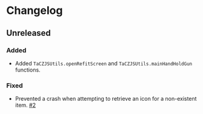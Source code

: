 # Changelog

## Unreleased

### Added

- Added `TaCZJSUtils.openRefitScreen` and `TaCZJSUtils.mainHandHoldGun` functions.

### Fixed

- Prevented a crash when attempting to retrieve an icon for a non-existent
  item. [#2](https://github.com/gizmo-ds/taczjs-mod/issues/2)
